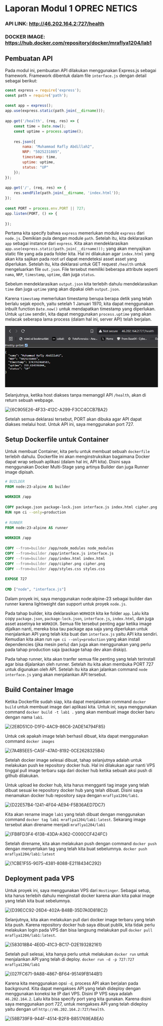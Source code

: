 # Laporan Modul 1 OPREC NETICS 
### API LINK: http://46.202.164.2:727/health
### DOCKER IMAGE: https://hub.docker.com/repository/docker/mraflya1204/lab1

## Pembuatan API
Pada modul ini, pembuatan API dilakukan menggunakan Express.js sebagai framework. Framework dibentuk dalam file `interface.js` dengan detail sebagai berikut:
```js
const express = require('express');
const path = require('path');

const app = express();
app.use(express.static(path.join(__dirname)));

app.get('/health', (req, res) => {
    const time = Date.now();
    const uptime = process.uptime();

    res.json({
        nama: "Muhammad Rafly Abdillah2",
        NRP: "5025231085",
        timestamp: time,
        uptime: uptime,
        status: "UP"
    });
});

app.get('/', (req, res) => {
    res.sendFile(path.join(__dirname, 'index.html'));
});

const PORT = process.env.PORT || 727;
app.listen(PORT, () => {

});
```
Pertama kita specify bahwa `express` memerlukan module `express` dari `node.js`. Demikian pula dengan module `path`. Setelah itu, kita deklarasikan `app` sebagai instance dari `express`. Kita akan mendeklarasikan `app.use(express.static(path.join(__dirname)));` yang akan menyajikan static file yang ada pada folder kita. Hal ini dilakukan agar `index.html` yang akan kita sajikan pada root url dapat mendeteksi asset asset yang diperlukan. Setelah itu, kita deklarasi untuk GET request `/health` untuk mengeluarkan file `out.json`. File tersebut memiliki beberapa attribute seperti `nama`, `NRP`, `timestamp`, `uptime`, dan juga `status`. 

Sebelum mendeklarasikan `output.json` kita terlebih dahulu mendeklarasikan `time` dan juga `uptime` yang akan dipakai oleh `output.json`. 

Karena `timestamp` memerlukan timestamp berupa berapa detik yang telah berlalu sejak epoch, yaitu setelah 1 Januari 1970, kita dapat menggunakan inbuilt function `Date.now()` untuk mendapatkan timestamp yang diperlukan. Untuk `uptime` sendiri, kita dapat menggunakan `process.uptime` yang akan melacak seberapa lama process (dalam hal ini, server API) telah berjalan.

![{B90E4FB9-28B0-4DA8-B809-E58A220ACE91}](media/health1.png)

Selanjutnya, ketika host diakses tanpa memanggil API `/health`, akan di return sebuah webpage.

![{6C905E26-4F33-412C-A299-F3CC4CCB7BA2}](https://github.com/user-attachments/assets/ba099b7a-44d0-4b0c-afe5-83f24ac61035)

Setelah semua deklarasi tersebut, PORT akan dibuka agar API dapat diakses melalui host. Untuk API ini, saya menggunakan port 727.

## Setup Dockerfile untuk Container
Untuk membuat Container, kita perlu untuk membuat sebuah `dockerfile` terlebih dahulu. Dockerfile ini akan menginstruksikan bagaimana Docker dapat wrap sebuah aplikasi (dalam hal ini, API kita). Disini saya menggunakan Docker Multi-Stage yang artinya Builder dan juga Runner image dipisah.
```dockerfile
# BUILDER
FROM node:23-alpine AS builder

WORKDIR /app

COPY package.json package-lock.json interface.js index.html cipher.png styles.css ./
RUN npm ci --only=production

# RUNNER
FROM node:23-alpine AS runner

WORKDIR /app

COPY --from=builder /app/node_modules node_modules
COPY --from=builder /app/interface.js interface.js
COPY --from=builder /app/index.html index.html
COPY --from=builder /app/cipher.png cipher.png
COPY --from=builder /app/styles.css styles.css

EXPOSE 727

CMD ["node", "interface.js"]
```
Dalam proyek ini, saya menggunakan node:alpine-23 sebagai builder dan runner karena lightweight dan support untuk proyek `node.js`. 

Pada tahap builder, kita deklarasikan `WORKDIR` kita ke folder `app`. Lalu kita copy `package.json`, `package-lock.json`, `interface.js`, `index.html`, dan juga asset assetnya ke `WORKDIR`. Semua file tersebut penting agar ketika image dijalkan nanti, mereka bisa tau package apa saja yang diperlukan untuk menjalankan API yang telah kita buat dan `interface.js` yaitu API kita sendiri. Kemudian kita akan run `npm ci --only=production` yang akan install dependencies (jika mesin perlu) dan juga akan menggunakan yang perlu pada tahap production saja (package tahap dev akan diskip). 

Pada tahap runner, kita akan tranfer semua file penting yang telah terinstall agar bisa dijalankan oleh runner.  Setelah itu kita akan membuka PORT 727 untuk digunakan oleh API. Setelah itu kita akan jalankan command `node interface.js` yang akan menjalankan API tersebut.

## Build Container Image
Ketika Dockerfile sudah siap, kita dapat menjalankan command `docker build` untuk membuat image dari aplikasi kita. Untuk ini, saya menggunakan command `docker build -t lab1 .` yang akan membuat image docker baru dengan nama `lab1`.

![{2E8D51C0-D1F0-4AC9-86C6-2ADE14794F85}](https://github.com/user-attachments/assets/309d7183-823f-4eb8-ae0d-4e90244c7577)

Untuk cek apakah image telah berhasil dibuat, kita dapat menggunakan command `docker images`

![{7A4B5EE5-CA5F-47A0-8192-0CE2628325B4}](https://github.com/user-attachments/assets/0f72b1f1-c944-4cc3-8197-c33ebce1377c)

Setelah docker image selesai dibuat, tahap selanjutnya adalah untuk melakukan push ke repository docker hub. Hal ini dilakukan agar nanti VPS tinggal pull image terbaru saja dari docker hub ketika sebuah aksi push di github dilakukan.

Untuk upload ke docker hub, kita harus mengganti tag image yang telah dibuat sesuai ke repository docker hub yang telah dibuat. Disini saya menamakan docker hub repository saya dengan `mraflya1204/lab1`. 

![{D22E57B4-1241-4F04-AE94-F5B36AED7DC7}](https://github.com/user-attachments/assets/2e10de46-0f20-44db-8d41-a05011afe8df)

Kita akan rename image `lab1` yang telah dibuat dengan menggunakan command `docker tag lab1 mraflya1204/lab1:latest`. Sekarang image tersebut akan direname menjadi `mraflya1204/lab1`

![{FB8FD3F4-6138-43DA-A362-C000CCF424FC}](https://github.com/user-attachments/assets/d97ed68d-f0ff-480b-bc74-598e735a92ed)

Setelah direname, kita akan melakukan push dengan command `docker push` dengan menyertakan tag yang telah kita buat sebelumnya. `docker push mraflya1204/lab1:latest`

![{1CBE1F55-9075-4381-8088-E2118434C292}](https://github.com/user-attachments/assets/f0ffafdf-7d29-4512-9ed5-1ed4d3e6bc84)

## Deployment pada VPS
Untuk proyek ini, saya menggunakan VPS dari `Hostinger`. Sebagai setup, kita harus terlebih dahulu menginstall docker karena akan kita pakai image yang telah kita buat sebelumnya. 

![{D39ECC92-26D4-402A-B48B-35D7A0D818C2}](https://github.com/user-attachments/assets/b8a3b0a2-a193-4ae0-bf0a-be31c6d3d385)

Selanjutnya, kita akan melakukan pull dari docker image terbaru yang telah kita push. Karena repository docker hub saya dibuat publik, kita tidak perlu melakukan login pada VPS dan bisa langsung melakukan pull `docker pull mraflya1204/lab1:latest`. 

![{583018B4-4E0D-41C3-BC17-D2E193282161}](https://github.com/user-attachments/assets/0d192ce0-b62b-4038-8239-a5a949810acf)

Setelah pull selesai, kita hanya perlu untuk melakukan `docker run` untuk menjalankan API yang telah di deploy. `docker run -d -p 727:727 mraflya1204/lab1`

![{027FC671-9A88-4867-BF64-95149FB144B1}](https://github.com/user-attachments/assets/d8dd2ab3-0589-4c34-999c-93ce6ff8a3df)

Karena kita menggunakan opsi `-d`, process API akan berjalan pada background. Kita dapat mengakses API yang telah dideploy dengan menggunakan koneksi ke IP dari VPS. Disini IP VPS saya adalah `46.202.164.2`. Lalu kita bisa specify port yang kita gunakan. Karena disini saya menggunakan port 727, untuk mengakses API yang telah dideploy yaitu dengan url `http://46.202.164.2:727/health`.

![{58B739F8-944F-4514-B2F8-B851769EABEA}](https://github.com/user-attachments/assets/a6f241e2-85c3-462d-b156-ad7b4b5e468d)
